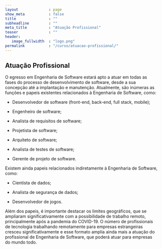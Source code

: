 ```yaml
---
layout              : page
show_meta           : false
title               : ""
subheadline         : ""
meta_title          : "Atuação Profissional"
teaser              : ""
header:
   image_fullwidth  : "logo.png"
permalink           : "/curso/atuacao-profissional/"
---
```


## Atuação Profissional

O egresso em Engenharia de Software estará apto a atuar em todas as fases do processo de desenvolvimento de software, desde a sua concepção até a implantação e manutenção. Atualmente, são inúmeras as funções e papeis existentes relacionados à Engenharia de Software, como:

- Desenvolvedor de software (front-end, back-end, full stack, mobile); 

- Engenheiro de software; 

- Analista de requisitos de software; 

- Projetista de software; 

- Arquiteto de software; 

- Analista de testes de software; 

- Gerente de projeto de software. 

Existem ainda papeis relacionados indiretamente à Engenharia de Software, como: 

- Cientista de dados; 

- Analista de segurança de dados; 

- Desenvolvedor de jogos. 

Além dos papeis, é importante destacar os limites geográficos, que se ampliaram significativamente com a possibilidade de trabalho remoto, principalmente após a pandemia do COVID-19. O número de profissionais de tecnologia trabalhando remotamente para empresas estrangeiras cresceu significativamente e esse formato amplia ainda mais a atuação do profissional de Engenharia de Software, que poderá atuar para empresas do mundo todo. 